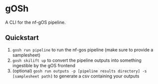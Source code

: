 # gOSh

A CLI for the nf-gOS pipeline.

## Quickstart
1. `gosh run pipeline` to run the nf-gos pipeline (make sure to provide a samplesheet)
2. `gosh skilift up` to convert the pipeline outputs into something ingestible by the gOS frontend
3. (optional) `gosh run outputs -p [pipeline results directory] -s [samplesheet path]` to generate a csv containing your outputs


 
